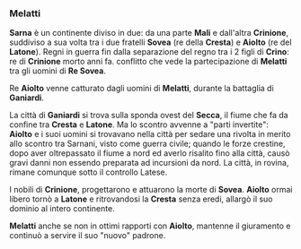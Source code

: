 ### Melatti
**Sarna** è un continente diviso in due: da una parte **Mali** e dall'altra **Crinione**, suddiviso a sua volta tra i due fratelli **Sovea** (re della **Cresta**) e **Aiolto** (re del **Latone**). Regni in guerra fin dalla separazione del regno tra i 2 figli di **Crino**: re di **Crinione** morto anni fa. conflitto che vede la partecipazione di **Melatti** tra gli uomini di **Re Sovea**.

Re **Aiolto** venne catturato dagli uomini di **Melatti**, durante la battaglia di **Ganiardi**.

La città di **Ganiardi** si trova sulla sponda ovest del **Secca**, il fiume che fa da confine tra **Cresta** e **Latone**.
Ma lo scontro avvenne a "parti invertite": **Aiolto** e i suoi uomini si trovavano nella città per sedare una rivolta in merito allo scontro tra Sarnani, visto come guerra civile; quando le forze crestine, dopo aver oltrepassato il fiume a nord ed averlo risalito fino alla città, causò gravi danni non essendo preparata ad incursioni da nord. La città, in rovina, rimane comunque sotto il controllo Latese.

I nobili di **Crinione**, progettarono e attuarono la morte di **Sovea**. **Aiolto** ormai libero tornò a **Latone** e ritrovandosi la **Cresta** senza eredi, allargò il suo dominio al intero continente.

**Melatti** anche se non in ottimi rapporti con **Aiolto**, mantenne il giuramento e continuò a servire il suo "nuovo" padrone.
